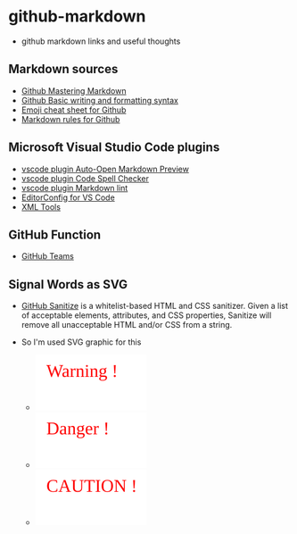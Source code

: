 # github-markdown

- github markdown links and  useful thoughts

## Markdown sources

- [Github Mastering Markdown](https://guides.github.com/features/mastering-markdown)
- [Github Basic writing and formatting syntax](https://help.github.com/articles/basic-writing-and-formatting-syntax/)
- [Emoji cheat sheet for Github](https://www.webpagefx.com/tools/emoji-cheat-sheet/)
- [Markdown rules for Github](https://github.com/DavidAnson/markdownlint/blob/v0.6.4/doc/Rules.md#md007)

## Microsoft Visual Studio Code plugins

- [vscode plugin  Auto-Open Markdown Preview](https://marketplace.visualstudio.com/items?itemName=hnw.vscode-auto-open-markdown-preview)
- [vscode plugin Code Spell Checker](https://marketplace.visualstudio.com/items?itemName=streetsidesoftware.code-spell-checker)
- [vscode plugin Markdown lint](https://marketplace.visualstudio.com/items?itemName=DavidAnson.vscode-markdownlint)
- [EditorConfig for VS Code](https://marketplace.visualstudio.com/items?itemName=EditorConfig.EditorConfig)
- [XML Tools](https://marketplace.visualstudio.com/items?itemName=DotJoshJohnson.xml)

## GitHub Function

- [GitHub Teams](https://help.github.com/articles/about-teams/)

## Signal Words as SVG

- [GitHub Sanitize](https://github.com/rgrove/sanitize/#readme) is a whitelist-based HTML and CSS sanitizer. Given a list of acceptable elements, attributes, and CSS properties, Sanitize will remove all unacceptable HTML and/or CSS from a string.

- So I'm used SVG graphic for this
  - ![Alt text](./signals_words/warning.svg)
  - ![Alt text](./signals_words/danger.svg)
  - ![Alt text](./signals_words/caution.svg)